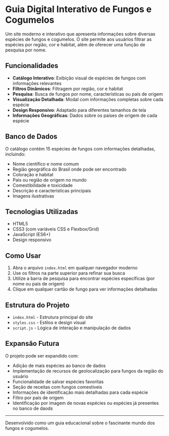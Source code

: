 # Guia Digital Interativo de Fungos e Cogumelos

Um site moderno e interativo que apresenta informações sobre diversas espécies de fungos e cogumelos. O site permite aos usuários filtrar as espécies por região, cor e habitat, além de oferecer uma função de pesquisa por nome.

## Funcionalidades

- **Catálogo Interativo**: Exibição visual de espécies de fungos com informações relevantes
- **Filtros Dinâmicos**: Filtragem por região, cor e habitat
- **Pesquisa**: Busca de fungos por nome, características ou país de origem
- **Visualização Detalhada**: Modal com informações completas sobre cada espécie
- **Design Responsivo**: Adaptado para diferentes tamanhos de tela
- **Informações Geográficas**: Dados sobre os países de origem de cada espécie

## Banco de Dados

O catálogo contém 15 espécies de fungos com informações detalhadas, incluindo:
- Nome científico e nome comum
- Região geográfica do Brasil onde pode ser encontrado
- Coloração e habitat
- País ou região de origem no mundo
- Comestibilidade e toxicidade
- Descrição e características principais
- Imagens ilustrativas

## Tecnologias Utilizadas

- HTML5
- CSS3 (com variáveis CSS e Flexbox/Grid)
- JavaScript (ES6+)
- Design responsivo

## Como Usar

1. Abra o arquivo `index.html` em qualquer navegador moderno
2. Use os filtros na parte superior para refinar sua busca
3. Utilize a barra de pesquisa para encontrar espécies específicas (por nome ou país de origem)
4. Clique em qualquer cartão de fungo para ver informações detalhadas

## Estrutura do Projeto

- `index.html` - Estrutura principal do site
- `styles.css` - Estilos e design visual
- `script.js` - Lógica de interação e manipulação de dados

## Expansão Futura

O projeto pode ser expandido com:

- Adição de mais espécies ao banco de dados
- Implementação de recursos de geolocalização para fungos da região do usuário
- Funcionalidade de salvar espécies favoritas
- Seção de receitas com fungos comestíveis
- Informações de identificação mais detalhadas para cada espécie
- Filtro por país de origem
- Identificação por imagem de novas espécies ou espécies já presentes no banco de daods
---

Desenvolvido como um guia educacional sobre o fascinante mundo dos fungos e cogumelos. 